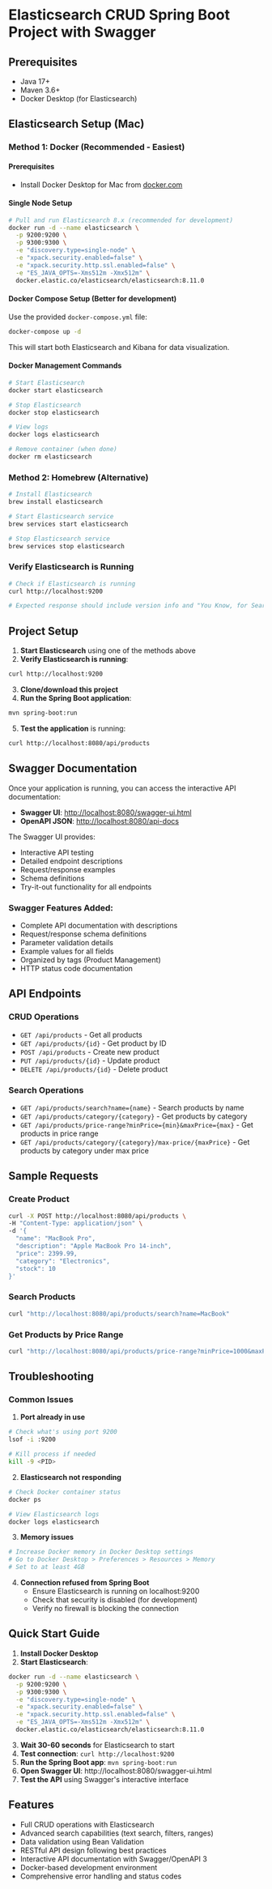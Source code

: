 # Elasticsearch CRUD Spring Boot Project with Swagger

## Prerequisites
- Java 17+
- Maven 3.6+
- Docker Desktop (for Elasticsearch)

## Elasticsearch Setup (Mac)

### Method 1: Docker (Recommended - Easiest)

#### Prerequisites
- Install Docker Desktop for Mac from [docker.com](https://www.docker.com/products/docker-desktop/)

#### Single Node Setup
```bash
# Pull and run Elasticsearch 8.x (recommended for development)
docker run -d --name elasticsearch \
  -p 9200:9200 \
  -p 9300:9300 \
  -e "discovery.type=single-node" \
  -e "xpack.security.enabled=false" \
  -e "xpack.security.http.ssl.enabled=false" \
  -e "ES_JAVA_OPTS=-Xms512m -Xmx512m" \
  docker.elastic.co/elasticsearch/elasticsearch:8.11.0
```

#### Docker Compose Setup (Better for development)
Use the provided `docker-compose.yml` file:

```bash
docker-compose up -d
```

This will start both Elasticsearch and Kibana for data visualization.

#### Docker Management Commands
```bash
# Start Elasticsearch
docker start elasticsearch

# Stop Elasticsearch
docker stop elasticsearch

# View logs
docker logs elasticsearch

# Remove container (when done)
docker rm elasticsearch
```

### Method 2: Homebrew (Alternative)

```bash
# Install Elasticsearch
brew install elasticsearch

# Start Elasticsearch service
brew services start elasticsearch

# Stop Elasticsearch service
brew services stop elasticsearch
```

### Verify Elasticsearch is Running

```bash
# Check if Elasticsearch is running
curl http://localhost:9200

# Expected response should include version info and "You Know, for Search"
```

## Project Setup

1. **Start Elasticsearch** using one of the methods above
2. **Verify Elasticsearch is running**:
```bash
curl http://localhost:9200
```
3. **Clone/download this project**
4. **Run the Spring Boot application**:
```bash
mvn spring-boot:run
```
5. **Test the application** is running:
```bash
curl http://localhost:8080/api/products
```

## Swagger Documentation

Once your application is running, you can access the interactive API documentation:

- **Swagger UI**: [http://localhost:8080/swagger-ui.html](http://localhost:8080/swagger-ui.html)
- **OpenAPI JSON**: [http://localhost:8080/api-docs](http://localhost:8080/api-docs)

The Swagger UI provides:
- Interactive API testing
- Detailed endpoint descriptions
- Request/response examples
- Schema definitions
- Try-it-out functionality for all endpoints

### Swagger Features Added:
- Complete API documentation with descriptions
- Request/response schema definitions
- Parameter validation details
- Example values for all fields
- Organized by tags (Product Management)
- HTTP status code documentation

## API Endpoints

### CRUD Operations
- `GET /api/products` - Get all products
- `GET /api/products/{id}` - Get product by ID
- `POST /api/products` - Create new product
- `PUT /api/products/{id}` - Update product
- `DELETE /api/products/{id}` - Delete product

### Search Operations
- `GET /api/products/search?name={name}` - Search products by name
- `GET /api/products/category/{category}` - Get products by category
- `GET /api/products/price-range?minPrice={min}&maxPrice={max}` - Get products in price range
- `GET /api/products/category/{category}/max-price/{maxPrice}` - Get products by category under max price

## Sample Requests

### Create Product
```bash
curl -X POST http://localhost:8080/api/products \
-H "Content-Type: application/json" \
-d '{
  "name": "MacBook Pro",
  "description": "Apple MacBook Pro 14-inch",
  "price": 2399.99,
  "category": "Electronics",
  "stock": 10
}'
```

### Search Products
```bash
curl "http://localhost:8080/api/products/search?name=MacBook"
```

### Get Products by Price Range
```bash
curl "http://localhost:8080/api/products/price-range?minPrice=1000&maxPrice=3000"
```

## Troubleshooting

### Common Issues

1. **Port already in use**
```bash
# Check what's using port 9200
lsof -i :9200

# Kill process if needed
kill -9 <PID>
```

2. **Elasticsearch not responding**
```bash
# Check Docker container status
docker ps

# View Elasticsearch logs
docker logs elasticsearch
```

3. **Memory issues**
```bash
# Increase Docker memory in Docker Desktop settings
# Go to Docker Desktop > Preferences > Resources > Memory
# Set to at least 4GB
```

4. **Connection refused from Spring Boot**
   - Ensure Elasticsearch is running on localhost:9200
   - Check that security is disabled (for development)
   - Verify no firewall is blocking the connection

## Quick Start Guide

1. **Install Docker Desktop**
2. **Start Elasticsearch**:
```bash
docker run -d --name elasticsearch \
  -p 9200:9200 \
  -p 9300:9300 \
  -e "discovery.type=single-node" \
  -e "xpack.security.enabled=false" \
  -e "xpack.security.http.ssl.enabled=false" \
  -e "ES_JAVA_OPTS=-Xms512m -Xmx512m" \
  docker.elastic.co/elasticsearch/elasticsearch:8.11.0
```
3. **Wait 30-60 seconds** for Elasticsearch to start
4. **Test connection**: `curl http://localhost:9200`
5. **Run the Spring Boot app**: `mvn spring-boot:run`
6. **Open Swagger UI**: http://localhost:8080/swagger-ui.html
7. **Test the API** using Swagger's interactive interface

## Features
- Full CRUD operations with Elasticsearch
- Advanced search capabilities (text search, filters, ranges)
- Data validation using Bean Validation
- RESTful API design following best practices
- Interactive API documentation with Swagger/OpenAPI 3
- Docker-based development environment
- Comprehensive error handling and status codes